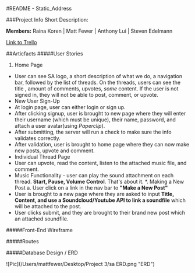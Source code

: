 #README - Static_Address

###Project Info
Short Description: 

**Members:** Raina Koren | Matt Fewer | Anthony Lui | Steven Edelmann

[Link to Trello]('https://trello.com/b/VY6ABgmU/static-address' "Click Here!")  


##Articfacts
#####User Stories
1. Home Page 
* User can see SA logo, a short description of what we do, a navigation bar, followed by the list of threads. On the threads, users can see the title , amount of comments, upvotes, _some_ content. If the user is not signed in, they will not be able to post, comment, or upvote.
* New User Sign-Up
* At login page, user can either login or sign up.
* After clicking signup, user is brought to new page where they will enter their username (which must be unique), their name, password, and attach a user avatar(using _Paperclip_).
* After submitting, the server will run a check to make sure the info validates correctly.
* After validation, user is brought to home page where they can now make new posts, upvote and comment. 
* Individual Thread Page
* User  can upvote, read the content, listen to the attached music file, and comment.
* Music Functionality - user can play the sound attachment on each thread. **Start, Pause, Volume Control**. That's about it.
*. Making a New Post
a. User click on a link in the nav bar to **"Make a New Post"**
* User is brought to a new page where they are asked to input **Title, Content, and use a Soundcloud/Youtube API to link a soundfile** which will be attached to the post.
* User clicks submit, and they are brought to their brand new post which an attached soundfile.

#####Front-End Wireframe

#####Routes

#####Database Design / ERD

![Pic](/Users/mattfewer/Desktop/Project 3/sa ERD.png "ERD")





